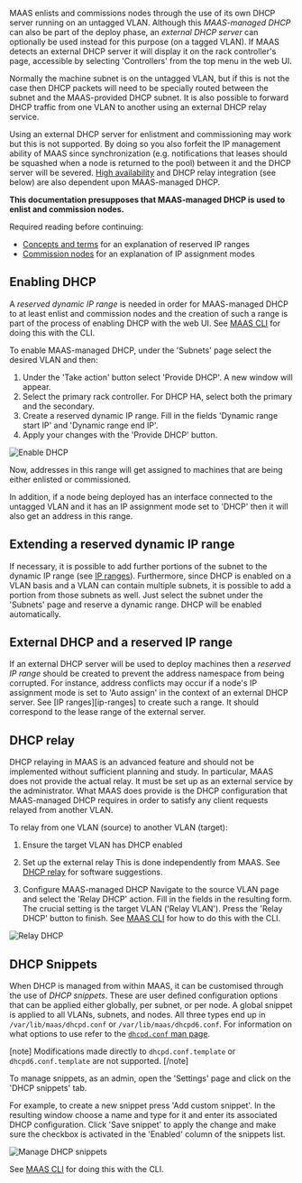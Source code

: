 <!--
Todo:
- Maybe create a bug for why the enablement of DHCP in the web UI asks for a gateway IP and not a nameserver
-->
MAAS enlists and commissions nodes through the use of its own DHCP server running on an untagged VLAN. Although this *MAAS-managed DHCP* can also be part of the deploy phase, an *external DHCP server* can optionally be used instead for this purpose (on a tagged VLAN). If MAAS detects an external DHCP server it will display it on the rack controller's page, accessible by selecting 'Controllers' from the top menu in the web UI.

Normally the machine subnet is on the untagged VLAN, but if this is not the case then DHCP packets will need to be specially routed between the subnet and the MAAS-provided DHCP subnet. It is also possible to forward DHCP traffic from one VLAN to another using an external DHCP relay service.

Using an external DHCP server for enlistment and commissioning may work but this is not supported. By doing so you also forfeit the IP management ability of MAAS since synchronization (e.g. notifications that leases should be squashed when a node is returned to the pool) between it and the DHCP server will be severed. [High availability](manage-ha.md) and DHCP relay integration (see below) are also dependent upon MAAS-managed DHCP.

**This documentation presupposes that MAAS-managed DHCP is used to enlist and commission nodes.**

Required reading before continuing:

-   [Concepts and terms](intro-concepts.md#ip-ranges) for an explanation of reserved IP ranges
-   [Commission nodes](nodes-commission.md#post-commission-configuration) for an explanation of IP assignment modes

## Enabling DHCP

A *reserved dynamic IP range* is needed in order for MAAS-managed DHCP to at least enlist and commission nodes and the creation of such a range is part of the process of enabling DHCP with the web UI. See [MAAS CLI](manage-cli-common.md#enable-dhcp) for doing this with the CLI.

To enable MAAS-managed DHCP, under the 'Subnets' page select the desired VLAN and then:

1.  Under the 'Take action' button select 'Provide DHCP'. A new window will appear.
2.  Select the primary rack controller. For DHCP HA, select both the primary and the secondary.
3.  Create a reserved dynamic IP range. Fill in the fields 'Dynamic range start IP' and 'Dynamic range end IP'.
4.  Apply your changes with the 'Provide DHCP' button.

![Enable DHCP](../media/installconfig-network-dhcp__2.6-enable-dhcp.png)

Now, addresses in this range will get assigned to machines that are being either enlisted or commissioned.

In addition, if a node being deployed has an interface connected to the untagged VLAN and it has an IP assignment mode set to 'DHCP' then it will also get an address in this range.

## Extending a reserved dynamic IP range

If necessary, it is possible to add further portions of the subnet to the dynamic IP range (see [IP ranges](installconfig-network-ipranges.md)). Furthermore, since DHCP is enabled on a VLAN basis and a VLAN can contain multiple subnets, it is possible to add a portion from those subnets as well. Just select the subnet under the 'Subnets' page and reserve a dynamic range. DHCP will be enabled automatically.

## External DHCP and a reserved IP range

If an external DHCP server will be used to deploy machines then a *reserved IP range* should be created to prevent the address namespace from being corrupted. For instance, address conflicts may occur if a node's IP assignment mode is set to 'Auto assign' in the context of an external DHCP server. See [IP ranges][ip-ranges] to create such a range. It should correspond to the lease range of the external server.

## DHCP relay

DHCP relaying in MAAS is an advanced feature and should not be implemented without sufficient planning and study. In particular, MAAS does not provide the actual relay. It must be set up as an external service by the administrator. What MAAS does provide is the DHCP configuration that MAAS-managed DHCP requires in order to satisfy any client requests relayed from another VLAN.

To relay from one VLAN (source) to another VLAN (target):

1.  Ensure the target VLAN has DHCP enabled

2.  Set up the external relay This is done independently from MAAS. See [DHCP relay](intro-concepts.md#dhcp-relay) for software suggestions.

3.  Configure MAAS-managed DHCP Navigate to the source VLAN page and select the 'Relay DHCP' action. Fill in the fields in the resulting form. The crucial setting is the target VLAN ('Relay VLAN'). Press the 'Relay DHCP' button to finish. See [MAAS CLI](manage-cli-advanced.md#relay-dhcp) for how to do this with the CLI.

![Relay DHCP](../media/installconfig-networking-dhcp__2.6-relay-dhcp.png)

## DHCP Snippets

When DHCP is managed from within MAAS, it can be customised through the use of *DHCP snippets*. These are user defined configuration options that can be applied either globally, per subnet, or per node. A global snippet is applied to all VLANs, subnets, and nodes. All three types end up in `/var/lib/maas/dhcpd.conf` or `/var/lib/maas/dhcpd6.conf`. For information on what options to use refer to the [`dhcpd.conf` man page](http://manpages.ubuntu.com/cgi-bin/search.py?q=dhcpd.conf).

[note] Modifications made directly to `dhcpd.conf.template` or `dhcpd6.conf.template` are not supported. [/note]

To manage snippets, as an admin, open the 'Settings' page and click on the 'DHCP snippets' tab.

For example, to create a new snippet press 'Add custom snippet'. In the resulting window choose a name and type for it and enter its associated DHCP configuration. Click 'Save snippet' to apply the change and make sure the checkbox is activated in the 'Enabled' column of the snippets list.

![Manage DHCP snippets](../media/installconfig-networking-dhcp__2.4_dhcp-snippets.png)

See [MAAS CLI](manage-cli-dhcp-snippets.md) for doing this with the CLI.

<!-- LINKS -->

